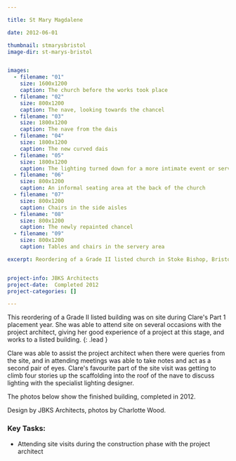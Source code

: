 ```yaml
---

title: St Mary Magdalene

date: 2012-06-01

thumbnail: stmarysbristol
image-dir: st-marys-bristol


images:
  - filename: "01"
    size: 1600x1200
    caption: The church before the works took place
  - filename: "02"
    size: 800x1200
    caption: The nave, looking towards the chancel
  - filename: "03"
    size: 1800x1200
    caption: The nave from the dais
  - filename: "04"
    size: 1800x1200
    caption: The new curved dais
  - filename: "05"
    size: 1800x1200
    caption: The lighting turned down for a more intimate event or service
  - filename: "06"
    size: 800x1200
    caption: An informal seating area at the back of the church
  - filename: "07"
    size: 800x1200
    caption: Chairs in the side aisles
  - filename: "08"
    size: 800x1200
    caption: The newly repainted chancel
  - filename: "09"
    size: 800x1200
    caption: Tables and chairs in the servery area

excerpt: Reordering of a Grade II listed church in Stoke Bishop, Bristol. Clare was able to atte3nd site visits during her Part 1 placement year, which was excellent experience.


project-info: JBKS Architects
project-date:  Completed 2012
project-categories: []

---
```



This reordering of a Grade II listed building was on site during Clare's Part 1 placement year. She was able to attend site on several occasions with the project architect, giving her good experience of a project at this stage, and works to a listed building. 
{: .lead }

Clare was able to assist the project architect when there were queries from the site, and in attending meetings was able to take notes and act as a second pair of eyes. Clare's favourite part of the site visit was getting to climb four stories up the scaffolding into the roof of the nave to discuss lighting with the specialist lighting designer. 

The photos below show the finished building, completed in 2012.

Design by JBKS Architects, photos by Charlotte Wood.


### Key Tasks:

- Attending site visits during the construction phase with the project architect















